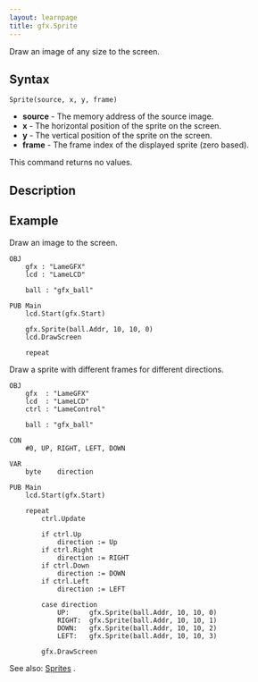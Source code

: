 ```yaml
---
layout: learnpage
title: gfx.Sprite
--- 
```


Draw an image of any size to the screen.

## Syntax

    Sprite(source, x, y, frame)

-   **source** - The memory address of the source image.
-   **x** - The horizontal position of the sprite on the screen.
-   **y** - The vertical position of the sprite on the screen.
-   **frame** - The frame index of the displayed sprite (zero based).

This command returns no values.

## Description

## Example

Draw an image to the screen.

    OBJ
        gfx : "LameGFX"
        lcd : "LameLCD"
     
        ball : "gfx_ball"
     
    PUB Main
        lcd.Start(gfx.Start)
     
        gfx.Sprite(ball.Addr, 10, 10, 0)
        lcd.DrawScreen
        
        repeat

Draw a sprite with different frames for different directions.

    OBJ
        gfx  : "LameGFX"
        lcd  : "LameLCD"
        ctrl : "LameControl"
     
        ball : "gfx_ball"
     
    CON
        #0, UP, RIGHT, LEFT, DOWN
     
    VAR
        byte    direction
     
    PUB Main
        lcd.Start(gfx.Start)
     
        repeat
            ctrl.Update
     
            if ctrl.Up
                direction := Up
            if ctrl.Right
                direction := RIGHT
            if ctrl.Down
                direction := DOWN
            if ctrl.Left
                direction := LEFT
     
            case direction
                UP:     gfx.Sprite(ball.Addr, 10, 10, 0)
                RIGHT:  gfx.Sprite(ball.Addr, 10, 10, 1)
                DOWN:   gfx.Sprite(ball.Addr, 10, 10, 2)
                LEFT:   gfx.Sprite(ball.Addr, 10, 10, 3)
     
            gfx.DrawScreen

See also: [Sprites](Sprites.html) .



